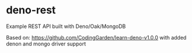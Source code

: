 # deno-rest
Example REST API built with Deno/Oak/MongoDB

Based on: https://github.com/CodingGarden/learn-deno-v1.0.0 with added denon and mongo driver support
